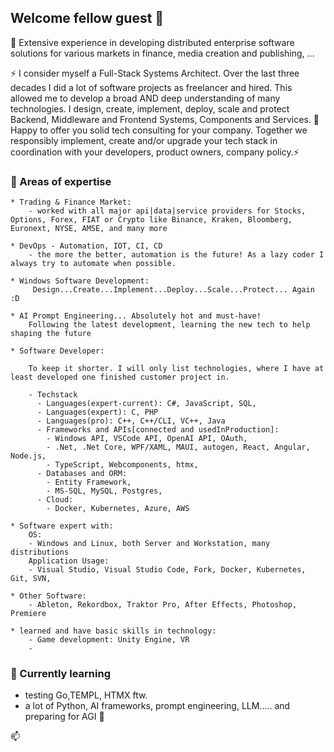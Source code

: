 ## Welcome fellow guest 💬 


📶 Extensive experience in developing distributed enterprise software solutions for various markets in finance, media creation and publishing, ...

⚡ I consider myself a Full-Stack Systems Architect. Over the last three decades I did a lot of software projects as freelancer and hired.
This allowed me to develop a broad AND deep understanding of many technologies.
I design, create, implement, deploy, scale and protect Backend, Middleware and Frontend Systems, Components and Services.
👯 Happy to offer you solid tech consulting for your company.
Together we responsibly implement, create and/or upgrade your tech stack in coordination with your developers, product owners, company policy.⚡

### 🔱 Areas of expertise

    * Trading & Finance Market:
        - worked with all major api|data|service providers for Stocks, Options, Forex, FIAT or Crypto like Binance, Kraken, Bloomberg, Euronext, NYSE, AMSE, and many more
            
    * DevOps - Automation, IOT, CI, CD
        - the more the better, automation is the future! As a lazy coder I always try to automate when possible. 

    * Windows Software Development:
         Design...Create...Implement...Deploy...Scale...Protect... Again :D 

    * AI Prompt Engineering... Absolutely hot and must-have!
        Following the latest development, learning the new tech to help shaping the future

    * Software Developer: 

        To keep it shorter. I will only list technologies, where I have at least developed one finished customer project in.

        - Techstack
          - Languages(expert-current): C#, JavaScript, SQL, 
          - Languages(expert): C, PHP
          - Languages(pro): C++, C++/CLI, VC++, Java
          - Frameworks and APIs[connected and usedInProduction]:
            - Windows API, VSCode API, OpenAI API, OAuth, 
            - .Net, .Net Core, WPF/XAML, MAUI, autogen, React, Angular, Node.js, 
            - TypeScript, Webcomponents, htmx, 
          - Databases and ORM:
            - Entity Framework,
            - MS-SQL, MySQL, Postgres,
          - Cloud:
            - Docker, Kubernetes, Azure, AWS
         
    * Software expert with:
        OS:
        - Windows and Linux, both Server and Workstation, many distributions
        Application Usage:
        - Visual Studio, Visual Studio Code, Fork, Docker, Kubernetes, Git, SVN, 

    * Other Software:
        - Ableton, Rekordbox, Traktor Pro, After Effects, Photoshop, Premiere

    * learned and have basic skills in technology:
        - Game development: Unity Engine, VR
        - 


### 🌱 Currently learning
- testing Go,TEMPL, HTMX ftw.
- a lot of Python, AI frameworks, prompt engineering, LLM..... and preparing for AGI 🔭

📫

<!--
**0xDO/0xDO** is a ✨ _special_ ✨ repository because its `README.md` (this file) appears on your GitHub profile.

Here are some ideas to get you started:

- 🔭 I’m currently working on ...
- 🌱 I’m currently learning ...
- 👯 I’m looking to collaborate on ...
- 🤔 I’m looking for help with ...
- 💬 Ask me about ...
- 📫 How to reach me: ...
- 😄 Pronouns: ...
- ⚡ Fun fact: ...
-->
